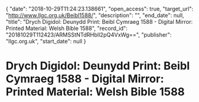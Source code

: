 {
  "date": "2018-10-29T11:24:23.138661", 
  "open_access": true, 
  "target_url": "http://www.llgc.org.uk/Beibl1588/", 
  "description": "", 
  "end_date": null, 
  "title": "Drych Digidol: Deunydd Print: Beibl Cymraeg 1588 - Digital Mirror: Printed Material: Welsh Bible 1588", 
  "record_id": "20181029T112423/ARMSStNTdRHbll2pQ4VxWg==", 
  "publisher": "llgc.org.uk", 
  "start_date": null
}

# Drych Digidol: Deunydd Print: Beibl Cymraeg 1588 - Digital Mirror: Printed Material: Welsh Bible 1588

